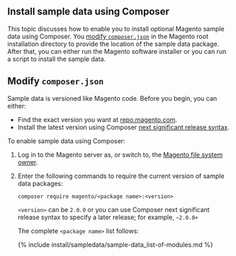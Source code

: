 <div markdown="1">

<h2 id="install-sample-composer">Install sample data using Composer</h2>
This topic discusses how to enable you to install optional Magento sample data using Composer. You <a href="#instgde-prereq-sample-comp">modify <code>composer.json</code></a> in the Magento root installation directory to provide the location of the sample data package. After that, you can either run the Magento software installer or you can run a script to install the sample data.    

<h2 id="instgde-prereq-sample-comp">Modify <code>composer.json</code></h2>
Sample data is versioned like Magento code. Before you begin, you can either:

*	Find the exact version you want at <a href="http://repo.magento.com/#magento/sample-data" target="_blank">repo.magento.com</a>.
*	Install the latest version using Composer <a href="https://getcomposer.org/doc/01-basic-usage.md#next-significant-release-tilde-and-caret-operators-" target="_blank">next significant release syntax</a>.

To enable sample data using Composer:

1.	Log in to the Magento server as, or switch to, the <a href="{{ site.gdeurl }}install-gde/prereq/apache-user.html">Magento file system owner</a>.
2.	Enter the following commands to require the current version of sample data packages:

		composer require magento/<package name>:<version>

	`<version>` can be `2.0.0` or you can use Composer next significant release syntax to specify a later release; for example, `~2.0.0+`

	The complete `<package name>` list follows:

	{% include install/sampledata/sample-data_list-of-modules.md %}

